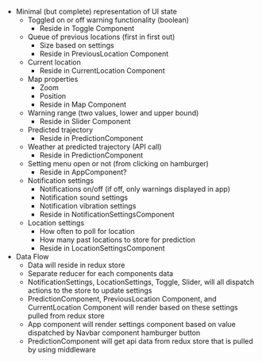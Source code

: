 - Minimal (but complete) representation of UI state
  - Toggled on or off warning functionality (boolean)
    - Reside in Toggle Component
  - Queue of previous locations (first in first out)
    - Size based on settings
    - Reside in PreviousLocation Component
  - Current location
    - Reside in CurrentLocation Component
  - Map properties
    - Zoom
    - Position
    - Reside in Map Component
  - Warning range (two values, lower and upper bound)
    - Reside in Slider Component
  - Predicted trajectory
    - Reside in PredictionComponent
  - Weather at predicted trajectory (API call)
    - Reside in PredictionComponent
  - Setting menu open or not (from clicking on hamburger)
    - Reside in AppComponent?
  - Notification settings
    - Notifications on/off (if off, only warnings displayed in app)
    - Notification sound settings
    - Notification vibration settings
    - Reside in NotificationSettingsComponent
  - Location settings
    - How often to poll for location
    - How many past locations to store for prediction
    - Reside in LocationSettingsComponent
- Data Flow
  - Data will reside in redux store
  - Separate reducer for each components data
  - NotificationSettings, LocationSettings, Toggle, Slider, will all dispatch actions to the store to update settings
  - PredictionComponent, PreviousLocation Component, and CurrentLocation Component will render based on these settings pulled from redux store
  - App component will render settings component based on value dispatched by Navbar component hamburger button
  - PredictionComponent will get api data from redux store that is pulled by using middleware
